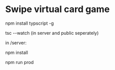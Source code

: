 # Swipe virtual card game

npm install typscript -g

tsc --watch (in server and public seperately)

in /server:

npm install

npm run prod


